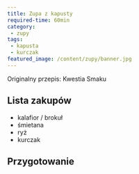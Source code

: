 ```yaml
---
title: Zupa z kapusty
required-time: 60min
category: 
 - zupy
tags:
 - kapusta
 - kurczak
featured_image: /content/zupy/banner.jpg
---
```


Originalny przepis: Kwestia Smaku


## Lista zakupów

 - kalafior / brokuł
 - śmietana
 - ryż
 - kurczak


## Przygotowanie
